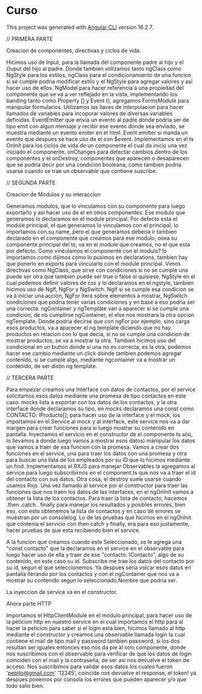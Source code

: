 # Curso

This project was generated with [Angular CLI](https://github.com/angular/angular-cli) version 16.2.7.

// PRIMERA PARTE

Creacion de componentes, directivas y ciclos de vida.

Hicimos uso de Input, para la llamada del componente padre al hijo y el Ouput del hijo al padre. Donde tambien utilizamos tanto ngClass como NgStyle para los estilos, ngClass para el condicionamiento de una funcion si se cumple podria modificar estilo y el NgStyle para agregar valores y asi hacer uso de ellos.
NgModel para hacer referencia a una propiedad del componente que se va a ver reflejado en la vista, implementando los banding tanto como Property [] y Event (), agregamos FormsModule para manipular formularios.
Utilizamos las llaves de interpolacion para hacer llamados de variables para incoporar valores de diversas variables definidas.
EventEmitter que envia un evento al padre donde podria ser de tipo emit con algun mensaje y recibir ese evento donde sea enviado, se muestra mediante un evento emiter en el html.
Event emitter si manda un evento que despues se hace uso de el con $event.
Implementamos en el ts OnInit para los ciclos de vida de un componente el cual da inicio una vez iniciado el componente. onChanges para detectar cambios dentro de los componentes y el onDestroy, componentes que aparecen o desaparecen que se podria decir por una condicion booleana, como tambien podria usarse cuando se trae un observable que contiene suscribe.

// SEGUNDA PARTE

Creacion de Modulos y su interaccion

Generamos modulos, que lo vinculamos con su componente para luego exportarlo y asi hacer uso de el en otros componentes. Ese modulo que generamos lo declaramos en el module principal. Por defecto esta el module principal, el que generamos lo vinculamos con el principal, lo importamos con su name, pero el que generamos deberia ir tambien declarado en el componente que creamos para ese modulo, osea su componente principal del ts, va en el module que creamos, no el que esta por defecto. Como vinculamos el componente con el modulo? lo importamos como dijimos como lo pusimos en declarations, tambien hay que ponerlo en exports para vincularlo con el module principal.
Vimos directivas como NgClass, que sirve con condiciones si no se cumple una puede ser otra que tambien puede ser true o false si quisiese, NgStyle en el cual podemos definir valores de css y lo declaramos en el ngstyle, tambien hicimos uso de NgIf, NgFor y NgSwitch.
NgIf si se cumple esa condicion se va a iniciar una accion, NgFor itera sobre elementos a mostrar, NgSwitch condiciones que podria tener varias condiciones y en base a eso podria ser una correcta.
ngContainer y ngTemplate van a aparecer si se cumple una condicion, de no cumplirse ngContainer, el else nos mostrara la otra opcion ngTemplate. Donde podria decirse que con ngFor por ejemplo, sino carga esos productos, va a aparecer el ng template diciendo que no hay productos en relacion con lo que decia, si no se cumple una condicion de mostrar productos, se va a mostrar la otra.
Tambien hicimos uso del condicional en un button donde si una no es correcta, es la otra, podemos hacer ese cambio mediante un click doinde tambien podemos agregar contenido, si se cumple algo, mediante ngcontainer va a mostrar un contenido, de ser distin ng template.

// TERCERA PARTE

Para empezar creamos una Interface con datos de contactos, por el service solicitamos esos datos mediante una promesa de tipo contactos en este caso. mocks lista a exportar con los datos de los contactos, y la otra interface donde declaramos su tipo, en mocks declaramos una const como CONTACTO: IProducto[]; para hacer uso de la interface y el mock, los importamos en el Service al mock y al interface, este service nos va a dar margen para crear funciones para si luego mostrar su contenido en pantalla.
Inyectamos el servicio en el constructor de el componente ts a(si, lo llevamos a donde luego vamos a mostrar esos datos) manipular los datos que vamos a traer de esa funcion con la promesa.
Vamos a crear dos funciones en el service, una para traer los datos con una promesa y otra para buscar una lista de los empleados por su ID que lo hicimos mediante un find.
Implementamos el RXJS para manejar Observables la agregamos al service para luego subscribirnos en el component.ts que nos va a traer el id del contacto con sus datos.
Otra cosa, el destroy suele usarse cuando usamos Rxjs.
Una vez llamado al service por el constructor para traer las funciones que nos traen los datos de las interfaces, en el ngOnInit vamos a obtener la lista de los contactos.
Para traer la lista de contacto, hacemos .then .catch . finally para manejar los resultados y posibles errores, bien eso, con esto obtenemos la lista de contactos y en caso de errores se muestran por un consolelog. Lo de las pruebas que hicimos en el ngOnInit que contenia el servicio con then catch y finally, era para eso justamente, hacer pruebas de que esta recibiendo bien el service.

A la funcion que creamos cuando este Seleccionado, se le agrega una "const contacto" que la declaramos en el service en el observable para luego hacer uso de ella y traer de ese "contacto: IContacto", algo de su contenido, en este caso su id. Subscribe me trae los datos del contacto por su id, segun el que seleccionemos.
Ya despues seria volcar esos datos en pantalla iterando por los contactos y con el ngContainer que nos va a mostrar su contenido segun lo seleccionado.Nombre que podria ser.

La inyeccion de service va en el constructor.

Ahora parte HTTP

Importamos el HttpClientModule en el modulo principal, para hacer uso de la peticion http en nuestro service en el cual importamos el http para al hacer la peticion para saber si el login esta bien, hicimos llamado al http mediante el constructor y creamos una observable llamada login la cual contiene el mail de tipo mail y password tambien password, si los dos resultan ser iguales entonces eso nos da pie al otro componente, donde nos suscribimos con el observable para verificar de que los datos de login coinciden con el mail y la contraseña, de ser asi nos devuelve el token de acceso.
Nos suscribimos para validar esos datos los cuales fueron 'pepito@gmail.com' '12345', coincide nos devuelve el response, el token! ya despues ponemos por consola los errores que pueden aparecer y/o que todo salio bien.
